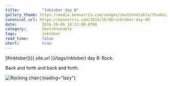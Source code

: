 ```yaml
---
title:          "Inktober day 8"
gallery_thumb: https://media.bennorris.com/images/sketchnotable/thumbs/inktober-day-08.jpg
canonical_url: https://bennorris.com/2016/10/08/inktober-day-08
date:           2016-10-08 18:31:00-0700
category:       Sketchnotable
tags:           inktober
read_time:      false
short:          true
---
```

[#inktober]({{ site.url }}/tags/inktober) day 8: Rock.

Back and forth and back and forth.

![Rocking chair](https://media.bennorris.com/images/sketchnotable/inktober-2016/inktober-day-08.jpg){:loading="lazy"}
